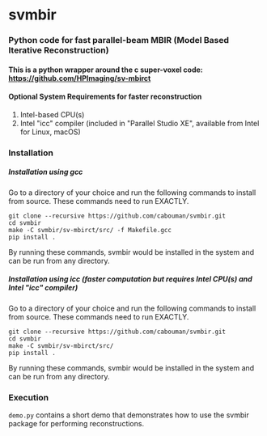 # svmbir


### Python code for fast parallel-beam MBIR (Model Based Iterative Reconstruction) 
#### This is a python wrapper around the c super-voxel code: https://github.com/HPImaging/sv-mbirct

#### Optional System Requirements for faster reconstruction
1. Intel-based CPU(s)
2. Intel "icc" compiler (included in "Parallel Studio XE", available from Intel for Linux, macOS)

### Installation
##### Installation using gcc
Go to a directory of your choice and run the following commands to install from source.
These commands need to run EXACTLY.
```
git clone --recursive https://github.com/cabouman/svmbir.git
cd svmbir
make -C svmbir/sv-mbirct/src/ -f Makefile.gcc
pip install .
```
By running these commands, svmbir would be installed in the system and can be run from any directory.


##### Installation using icc (faster computation but requires Intel CPU(s) and Intel "icc" compiler)
Go to a directory of your choice and run the following commands to install from source.
These commands need to run EXACTLY.
```
git clone --recursive https://github.com/cabouman/svmbir.git
cd svmbir
make -C svmbir/sv-mbirct/src/
pip install .
```
By running these commands, svmbir would be installed in the system and can be run from any directory.

### Execution
```demo.py``` contains a short demo that demonstrates how to use the svmbir package for performing reconstructions.

